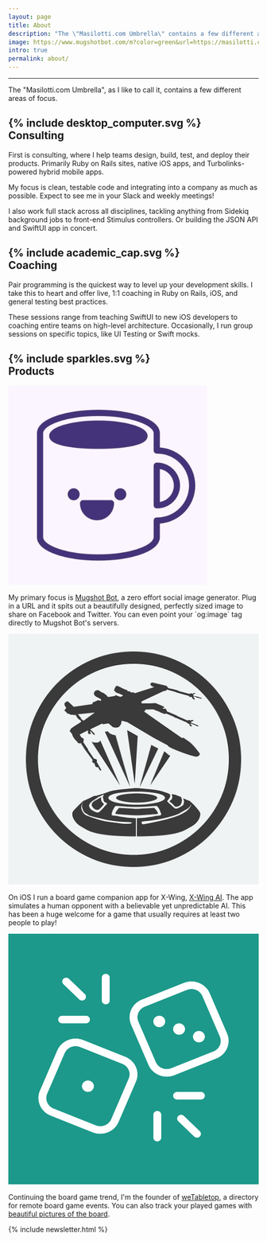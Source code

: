 ```yaml
---
layout: page
title: About
description: "The \"Masilotti.com Umbrella\" contains a few different areas of focus: consulting, coaching, and products."
image: https://www.mugshotbot.com/m?color=green&url=https://masilotti.com/about
intro: true
permalink: about/
---
```


---

The "Masilotti.com Umbrella", as I like to call it, contains a few different areas of focus.

<h2 class="flex items-center">
  <div class="w-8 h-8 text-gray-800 mr-3">
    {% include desktop_computer.svg %}
  </div>
  Consulting
</h2>

First is consulting, where I help teams design, build, test, and deploy their products. Primarily Ruby on Rails sites, native iOS apps, and Turbolinks-powered hybrid mobile apps.

My focus is clean, testable code and integrating into a company as much as possible. Expect to see me in your Slack and weekly meetings!

I also work full stack across all disciplines, tackling anything from Sidekiq background jobs to front-end Stimulus controllers. Or building the JSON API and SwiftUI app in concert.

<h2 class="flex items-center">
  <div class="w-8 h-8 text-gray-800 mr-3">
    {% include academic_cap.svg %}
  </div>
  Coaching
</h2>

Pair programming is the quickest way to level up your development skills. I take this to heart and offer live, 1:1 coaching in Ruby on Rails, iOS, and general testing best practices.

These sessions range from teaching SwiftUI to new iOS developers to coaching entire teams on high-level architecture. Occasionally, I run group sessions on specific topics, like UI Testing or Swift mocks.

<h2 class="flex items-center">
  <div class="w-8 h-8 text-gray-800 mr-3">
    {% include sparkles.svg %}
  </div>
  Products
</h2>

<div class="sm:flex">
  <a href="https://www.mugshotbot.com?utm_source=masilotti.com" class="sm:mx-8 flex-shrink-0">
    <img src="/images/mugshot-bot.png" class="w-full sm:w-32 h-32 object-contain rounded-lg sm:rounded-full bg-purple-100 p-2" alt="Mugshot Bot" />
  </a>
  <p>My primary focus is <a href="https://www.mugshotbot.com?utm_source=masilotti.com">Mugshot Bot</a>, a zero effort social image generator. Plug in a URL and it spits out a beautifully designed, perfectly sized image to share on Facebook and Twitter. You can even point your `og:image` tag directly to Mugshot Bot's servers.</p>
</div>

<div class="sm:flex mt-24 sm:mt-0">
  <a href="https://xwing.app?utm_source=masilotti.com" class="sm:mx-8 sm:order-last flex-shrink-0">
    <img src="/images/x-wing-ai.png" class="w-full sm:w-32 h-32 object-contain rounded-lg sm:rounded-full bg-gray-100 p-1" alt="X-Wing AI" style="background-color: #EFF3F3;"/>
  </a>
  <p>On iOS I run a board game companion app for X-Wing, <a href="https://xwing.app?utm_source=masilotti.com">X-Wing AI</a>. The app simulates a human opponent with a believable yet unpredictable AI. This has been a huge welcome for a game that usually requires at least two people to play!</p>
</div>

<div class="sm:flex mt-24 sm:mt-0">
  <a href="https://www.wetabletop.com/remote-events?utm_source=masilotti.com" class="sm:mx-8 flex-shrink-0">
    <img src="/images/wetabletop.png" class="w-full sm:w-32 h-32 object-contain rounded-lg sm:rounded-full p-1" alt="weTabletop" style="background-color: #1C998A;" />
  </a>
  <p>Continuing the board game trend, I'm the founder of <a href="https://www.wetabletop.com/remote-events?utm_source=masilotti.com">weTabletop</a>, a directory for remote board game events. You can also track your played games with <a href="https://www.wetabletop.com/journals?utm_source=masilotti.com">beautiful pictures of the board</a>.</p>
</div>

{% include newsletter.html %}
